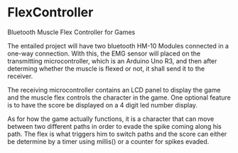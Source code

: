 # FlexController
Bluetooth Muscle Flex Controller for Games

The entailed project will have two bluetooth HM-10 Modules connected in a one-way connection. With this, the EMG sensor will placed on the transmitting microcontroller, which is an Arduino Uno R3, and then after determing whether the muscle is flexed or not, it shall send it to the receiver.

The receiving microcontroller contains an LCD panel to display the game and the muscle flex controls the character in the game. One optional feature is to have the score be displayed on a 4 digit led number display. 

As for how the game actually functions, it is a character that can move between two different paths in order to evade the spike coming along his path. The flex is what triggers him to switch paths and the score can either be determine by a timer using millis() or a counter for spikes evaded.
